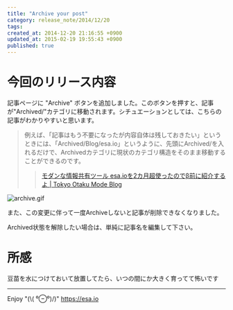 ```yaml
---
title: "Archive your post"
category: release_note/2014/12/20
tags: 
created_at: 2014-12-20 21:16:55 +0900
updated_at: 2015-02-19 19:55:43 +0900
published: true
---
```


# 今回のリリース内容

記事ページに "Archive" ボタンを追加しました。このボタンを押すと、記事が"Archived/"カテゴリに移動されます。シチュエーションとしては、こちらの記事がわかりやすいと思います。

> 例えば、「記事はもう不要になったが内容自体は残しておきたい」というときには、「Archived/Blog/esa.io」というように、先頭にArchived/を入れるだけで、Archivedカテゴリに現状のカテゴリ構造をそのまま移動することができるのです。
>> [モダンな情報共有ツール esa.ioを2カ月超使ったのでβ前に紹介するよ | Tokyo Otaku Mode Blog](http://blog.otakumode.com/2014/10/15/esaio/)

![archive.gif](https://img.esa.io/uploads/production/pictures/105/2076/image/775eeffc32d025f998afe3a412253f95.gif)

また、この変更に伴って一度Archiveしないと記事が削除できなくなりました。

Archived状態を解除したい場合は、単純に記事名を編集して下さい。

# 所感
豆苗を水につけておいて放置してたら、いつの間にか大きく育ってて怖いです

---
Enjoy "(\\( ⁰⊖⁰)/)"
https://esa.io
